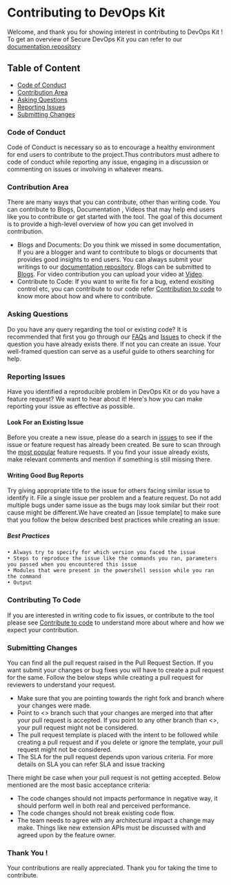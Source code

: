 # Contributing to DevOps Kit 

Welcome, and thank you for showing interest in contributing to DevOps Kit ! 
To get an overview of Secure DevOps Kit you can refer to our [documentation repository]( https://github.com/azsk/DevOpsKit-docs.)


## Table of Content
 * [Code of Conduct](/CONTRIBUTING.md#code-of-conduct)
 * [Contribution Area](/CONTRIBUTING.md#asking-questions)
 * [Asking Questions](/CONTRIBUTING.md#reporting-issues)
 * [Reporting Issues](/CONTRIBUTING.md#submitting-changes)
 * [Submitting Changes](/CONTRIBUTING.md#submitting-changes)
	
	
### Code of Conduct

Code of Conduct is necessary so as to encourage a healthy environment for end users to contribute to the project.Thus contributors must adhere to code of conduct while reporting any issue, engaging in a discussion or commenting on issues or involving in whatever means.

### Contribution Area
There are many ways that you can contribute, other than writing code. You can contribute to Blogs, Documentation , Videos that may help end users like you to contribute or get started with the tool. The goal of this document is to provide a high-level overview of how you can get involved in contribution.
 * Blogs and Documents: Do you think we missed in some documentation, If you are a blogger and want to contribute to blogs or documents that provides good insights to end users.
  You can always submit your writings to our [documentation repository](https://github.com/azsk/DevOpsKit-docs). Blogs can be submitted to [Blogs](https://github.com/azsk/DevOpsKit-docs/tree/master/Blogs). For video contribution you can upload your video at [Video](https://github.com/azsk/DevOpsKit-docs/tree/master/Videos).
* Contribute to Code:  If you want to write fix for a bug, extend exisiting control etc, you can contribute to our code refer [Contribution to code]() to know more about how and where to contribute. 


### Asking Questions

Do you have any query regarding the tool or existing code? It is recommended that first you go through our [FAQs](https://github.com/azsk/DevOpsKit-docs/tree/master/FAQs) and [Issues](https://github.com/azsk/DevOpsKit/issues) to check if the question you have already exists there. If not you can create an issue.
 Your well-framed question can serve as a useful guide to others searching for help.

### Reporting Issues

Have you identified a reproducible problem in DevOps Kit or do you have a feature request? We want to hear about it! Here's how you can make reporting your issue as effective as possible.

#### Look For an Existing Issue

Before you create a new issue, please do a search in [issues](https://github.com/azsk/DevOpsKit/issues) to see if the issue or feature request has already been created.
Be sure to scan through the [most popular]() feature requests.
If you find your issue already exists, make relevant comments and mention if something is still missing there.

#### Writing Good Bug Reports

 Try giving appropriate title to the issue for others facing similar issue to identify it. File a single issue per problem and a feature request. Do not add multiple bugs under same issue as the bugs may look similar but their root cause might be different.We have created an [issue template] to make sure that you follow the below described best practices while creating an issue:
##### Best Practices
	• Always try to specify for which version you faced the issue
	• Steps to reproduce the issue like the commands you ran, parameters you passed when you encountered this issue
	• Modules that were present in the powershell session while you ran the command
	• Output

### Contributing To Code

If you are interested in writing code to fix issues, or contribute to the tool
please see [Contribute to code]() to understand more about where and how we expect your contribution.

### Submitting Changes
You can find all the pull request raised in the Pull Request Section. If you want submit your changes or bug fixes you will have to create a pull request for the same. Follow the below steps while creating a pull request for reviewers to understand your request.
* Make sure that you are pointing towards the right fork and branch where your changes were made.
* Point to <> branch such that your changes are merged into that after your pull request is accepted. If you point to any other branch  than <>, your pull request might not be considered.
* The pull request template is placed with the intent to be followed while creating a pull request and if you delete or ignore the template, your pull request might not be considered.
* The SLA for the pull request depends upon various criteria. For more details on SLA you can refer SLA and issue tracking
	
There might be case when your pull request is not getting accepted. Below mentioned are the most basic acceptance criteria: 
*  The code changes should not impacts performance in negative way, it should perform well in both real and perceived performance.
*  The code changes should not break existing code flow.
*  The team needs to agree with any architectural impact a change may make. Things like new extension APIs must be discussed with and agreed upon by the feature owner.


### Thank You !
Your contributions are really appreciated. Thank you for taking the time to contribute.
